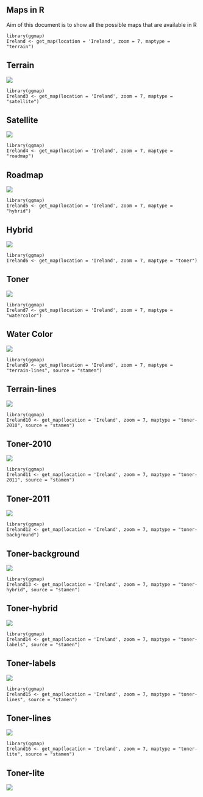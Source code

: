 Maps in R
---------

Aim of this document is to show all the possible maps that are available
in R

    library(ggmap)
    Ireland <- get_map(location = 'Ireland', zoom = 7, maptype = "terrain")

Terrain
-------

![](MapsInR_MDv_files/figure-markdown_strict/map1Plot-1.png)

    library(ggmap)
    Ireland3 <- get_map(location = 'Ireland', zoom = 7, maptype = "satellite")

Satellite
---------

![](MapsInR_MDv_files/figure-markdown_strict/map3Plot-1.png)

    library(ggmap)
    Ireland4 <- get_map(location = 'Ireland', zoom = 7, maptype = "roadmap")

Roadmap
-------

![](MapsInR_MDv_files/figure-markdown_strict/map4Plot-1.png)

    library(ggmap)
    Ireland5 <- get_map(location = 'Ireland', zoom = 7, maptype = "hybrid")

Hybrid
------

![](MapsInR_MDv_files/figure-markdown_strict/map5Plot-1.png)

    library(ggmap)
    Ireland6 <- get_map(location = 'Ireland', zoom = 7, maptype = "toner")

Toner
-----

![](MapsInR_MDv_files/figure-markdown_strict/map6Plot-1.png)

    library(ggmap)
    Ireland7 <- get_map(location = 'Ireland', zoom = 7, maptype = "watercolor")

Water Color
-----------

![](MapsInR_MDv_files/figure-markdown_strict/map7Plot-1.png)

    library(ggmap)
    Ireland9 <- get_map(location = 'Ireland', zoom = 7, maptype = "terrain-lines", source = "stamen")

Terrain-lines
-------------

![](MapsInR_MDv_files/figure-markdown_strict/map9Plot-1.png)

    library(ggmap)
    Ireland10 <- get_map(location = 'Ireland', zoom = 7, maptype = "toner-2010", source = "stamen")

Toner-2010
----------

![](MapsInR_MDv_files/figure-markdown_strict/map10Plot-1.png)

    library(ggmap)
    Ireland11 <- get_map(location = 'Ireland', zoom = 7, maptype = "toner-2011", source = "stamen")

Toner-2011
----------

![](MapsInR_MDv_files/figure-markdown_strict/map11Plot-1.png)

    library(ggmap)
    Ireland12 <- get_map(location = 'Ireland', zoom = 7, maptype = "toner-background")

Toner-background
----------------

![](MapsInR_MDv_files/figure-markdown_strict/map12Plot-1.png)

    library(ggmap)
    Ireland13 <- get_map(location = 'Ireland', zoom = 7, maptype = "toner-hybrid", source = "stamen")

Toner-hybrid
------------

![](MapsInR_MDv_files/figure-markdown_strict/map13Plot-1.png)

    library(ggmap)
    Ireland14 <- get_map(location = 'Ireland', zoom = 7, maptype = "toner-labels", source = "stamen")

Toner-labels
------------

![](MapsInR_MDv_files/figure-markdown_strict/map14Plot-1.png)

    library(ggmap)
    Ireland15 <- get_map(location = 'Ireland', zoom = 7, maptype = "toner-lines", source = "stamen")

Toner-lines
-----------

![](MapsInR_MDv_files/figure-markdown_strict/map15Plot-1.png)

    library(ggmap)
    Ireland16 <- get_map(location = 'Ireland', zoom = 7, maptype = "toner-lite", source = "stamen")

Toner-lite
----------

![](MapsInR_MDv_files/figure-markdown_strict/map16Plot-1.png)
